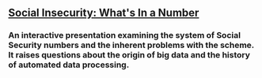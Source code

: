 ## [Social Insecurity: What's In a Number](http://calebcalebcaleb.com/social-insecurity/)

### An interactive presentation examining the system of Social Security numbers and the inherent problems with the scheme. It raises questions about the origin of big data and the history of automated data processing.
